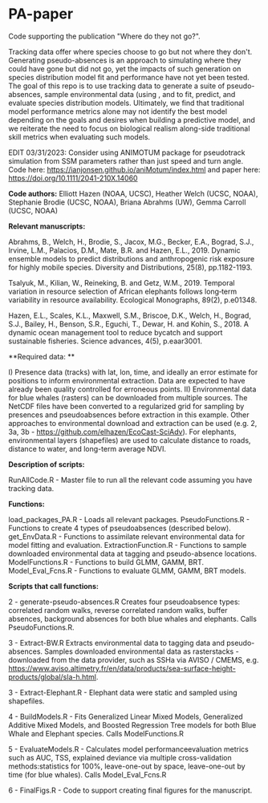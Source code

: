 # PA-paper

Code supporting the publication "Where do they not go?". 

Tracking data offer where species choose to go but not where they don't. Generating pseudo-absences is an approach to simulating where they could have gone but did not go, yet the impacts of such generation on species distribution model fit and performance have not yet been tested. The goal of this repo is to use tracking data to generate a suite of pseudo-absences, sample environmental data (using , and to fit, predict, and evaluate species distribution models. Ultimately, we find that traditional model performance metrics alone may not identify the best model depending on the goals and desires when building a predictive model, and we reiterate the need to focus on biological realism along-side traditional skill metrics when evaluating such models.

EDIT 03/31/2023: Consider using ANIMOTUM package for pseudotrack simulation from SSM parameters rather than just speed and turn angle. Code here: https://ianjonsen.github.io/aniMotum/index.html and paper here: https://doi.org/10.1111/2041-210X.14060

**Code authors:** Elliott Hazen (NOAA, UCSC), Heather Welch (UCSC, NOAA), Stephanie Brodie (UCSC, NOAA), Briana Abrahms (UW), Gemma Carroll (UCSC, NOAA)

**Relevant manuscripts:**

Abrahms, B., Welch, H., Brodie, S., Jacox, M.G., Becker, E.A., Bograd, S.J., Irvine, L.M., Palacios, D.M., Mate, B.R. and Hazen, E.L., 2019. Dynamic ensemble models to predict distributions and anthropogenic risk exposure for highly mobile species. Diversity and Distributions, 25(8), pp.1182-1193.

Tsalyuk, M., Kilian, W., Reineking, B. and Getz, W.M., 2019. Temporal variation in resource selection of African elephants follows long‐term variability in resource availability. Ecological Monographs, 89(2), p.e01348.

Hazen, E.L., Scales, K.L., Maxwell, S.M., Briscoe, D.K., Welch, H., Bograd, S.J., Bailey, H., Benson, S.R., Eguchi, T., Dewar, H. and Kohin, S., 2018. A dynamic ocean management tool to reduce bycatch and support sustainable fisheries. Science advances, 4(5), p.eaar3001.

**Required data: **

I) Presence data (tracks) with lat, lon, time, and ideally an error estimate for positions to inform environmental extraction. Data are expected to have already been quality controlled for erroneous points. 
II) Environmental data for blue whales (rasters) can be downloaded from multiple sources. The NetCDF files have been converted to a regularized grid for sampling by presences and pseudoabsences before extraction in this example. Other approaches to environmental download and extraction can be used (e.g. 2, 3a, 3b - https://github.com/elhazen/EcoCast-SciAdv).
For elephants, environmental layers (shapefiles) are used to calculate distance to roads, distance to water, and long-term average NDVI. 

**Description of scripts:**

RunAllCode.R - Master file to run all the relevant code assuming you have tracking data.

**Functions:** 

load_packages_PA.R - Loads all relevant packages.
PseudoFunctions.R - Functions to create 4 types of pseudoabsences (described below).
get_EnvData.R - Functions to assimilate relevant environmental data for model fitting and evaluation.
ExtractionFunction.R - Functions to sample downloaded environmental data at tagging and pseudo-absence locations.
ModelFunctions.R - Functions to build GLMM, GAMM, BRT.
Model_Eval_Fcns.R - Functions to evaluate GLMM, GAMM, BRT models.

**Scripts that call functions:** 

2 - generate-pseudo-absences.R Creates four pseudoabsence types: correlated random walks, reverse correlated random walks, buffer absences, background absences for both blue whales and elephants. Calls PseudoFunctions.R.

3 - Extract-BW.R Extracts environmental data to tagging data and pseudo-absences. Samples downloaded environmental data as rasterstacks - downloaded from the data provider, such as SSHa via AVISO / CMEMS, e.g. https://www.aviso.altimetry.fr/en/data/products/sea-surface-height-products/global/sla-h.html. 

3 - Extract-Elephant.R - Elephant data were static and sampled using shapefiles.

4 - BuildModels.R - Fits Generalized Linear Mixed Models, Generalized Additive Mixed Models, and Boosted Regression Tree models for both Blue Whale and Elephant species. Calls ModelFunctions.R

5 - EvaluateModels.R - Calculates model performanceevaluation metrics such as AUC, TSS, explained deviance via multiple cross-validation methods:statistics for 100%, leave-one-out by space, leave-one-out by time (for blue whales). Calls Model_Eval_Fcns.R

6 - FinalFigs.R - Code to support creating final figures for the manuscript. 

